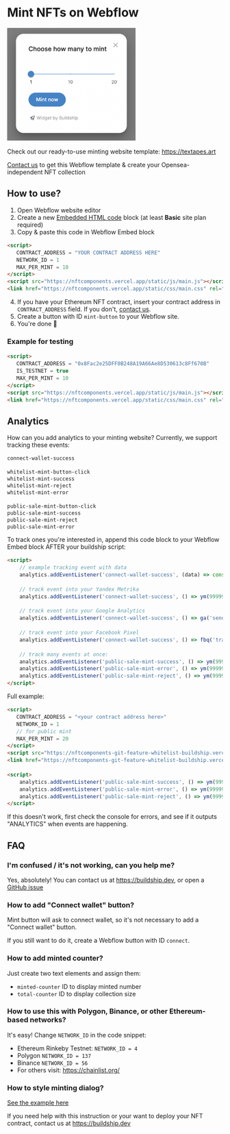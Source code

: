 # Mint NFTs on Webflow

<img src="../public/images/screenshot.png" width="300" />

Check out our ready-to-use minting website template: https://textapes.art

[Contact us](https://buildship.dev) to get this Webflow template & create your Opensea-independent NFT collection

## How to use?
1. Open Webflow website editor
2. Create a new [Embedded HTML code](https://university.webflow.com/lesson/custom-code-embed) block (at least **Basic** site plan required)
3. Copy & paste this code in Webflow Embed block
```html
<script>
   CONTRACT_ADDRESS = "YOUR CONTRACT ADDRESS HERE"
   NETWORK_ID = 1
   MAX_PER_MINT = 10
</script>
<script src="https://nftcomponents.vercel.app/static/js/main.js"></script>
<link href="https://nftcomponents.vercel.app/static/css/main.css" rel="stylesheet">
```
4. If you have your Ethereum NFT contract, insert your contract address in `CONTRACT_ADDRESS` field. If you don't, [contact us](https://buildship.dev).
5. Create a button with ID `mint-button` to your Webflow site.
6. You're done 🎉


### Example for testing
```html
<script>
   CONTRACT_ADDRESS = "0x8Fac2e25DFF0B248A19A66Ae8D530613c8Ff670B"
   IS_TESTNET = true
   MAX_PER_MINT = 10
</script>
<script src="https://nftcomponents.vercel.app/static/js/main.js"></script>
<link href="https://nftcomponents.vercel.app/static/css/main.css" rel="stylesheet">
```

## Analytics

How can you add analytics to your minting website? Currently, we support tracking these events:

```
connect-wallet-success

whitelist-mint-button-click
whitelist-mint-success
whitelist-mint-reject
whitelist-mint-error

public-sale-mint-button-click
public-sale-mint-success
public-sale-mint-reject
public-sale-mint-error
```

To track ones you're interested in, append this code block to your Webflow Embed block AFTER your buildship script:

```html
<script>
    // example tracking event with data
    analytics.addEventListener('connect-wallet-success', (data) => console.log('connect-wallet-success', data));

    // track event into your Yandex Metrika
    analytics.addEventListener('connect-wallet-success', () => ym(99999, 'reachGoal', 'WalletConnected'));

    // track event into your Google Analytics
    analytics.addEventListener('connect-wallet-success', () => ga('send', 'event', 'WalletConnected'));

    // track event into your Facebook Pixel
    analytics.addEventListener('connect-wallet-success', () => fbq('track', 'WalletConnected'));

    // track many events at once:
    analytics.addEventListener('public-sale-mint-success', () => ym(99999, 'reachGoal', 'MintSuccess'));
    analytics.addEventListener('public-sale-mint-error', () => ym(99999, 'reachGoal', 'MintError'));
    analytics.addEventListener('public-sale-mint-reject', () => ym(99999, 'reachGoal', 'MintReject'));
</script>
```

Full example:

```html
<script>
   CONTRACT_ADDRESS = "<your contract address here>"
   NETWORK_ID = 1
   // for public mint
   MAX_PER_MINT = 20
</script>
<script src="https://nftcomponents-git-feature-whitelist-buildship.vercel.app/static/js/main.js"></script>
<link href="https://nftcomponents-git-feature-whitelist-buildship.vercel.app/static/css/main.css" rel="stylesheet">

<script>
    analytics.addEventListener('public-sale-mint-success', () => ym(99999, 'reachGoal', 'MintSuccess'));
    analytics.addEventListener('public-sale-mint-error', () => ym(99999, 'reachGoal', 'MintError'));
    analytics.addEventListener('public-sale-mint-reject', () => ym(99999, 'reachGoal', 'MintReject'));
</script>
```

If this doesn't work, first check the console for errors, and see if it outputs "ANALYTICS" when events are happening.

## FAQ

### I'm confused / it's not working, can you help me?
Yes, absolutely! You can contact us at https://buildship.dev, or open a [GitHub issue](https://github.com/buildship-dev/webflow-nft-components/issues/new)

### How to add "Connect wallet" button?
Mint button will ask to connect wallet, so it's not necessary to add a "Connect wallet" button.

If you still want to do it, create a Webflow button with ID `connect`.

### How to add minted counter?
Just create two text elements and assign them:
- `minted-counter` ID to display minted number
- `total-counter` ID to display collection size

### How to use this with Polygon, Binance, or other Ethereum-based networks?
It's easy! Change `NETWORK_ID` in the code snippet:

- Ethereum Rinkeby Testnet: `NETWORK_ID = 4`
- Polygon `NETWORK_ID = 137`
- Binance `NETWORK_ID = 56`
- For others visit: https://chainlist.org/

### How to style minting dialog?
[See the example here](https://github.com/buildship-dev/webflow-nft-components/wiki/Mint-button-widget#how-to-style-minting-dialog)


If you need help with this instruction or your want to deploy your NFT contract, contact us at https://buildship.dev
